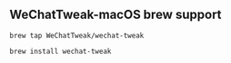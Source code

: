 ## WeChatTweak-macOS brew support

`brew tap WeChatTweak/wechat-tweak`

`brew install wechat-tweak`
